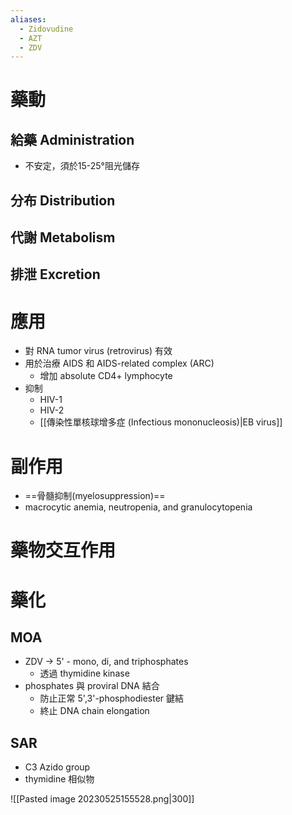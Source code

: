 ```yaml
---
aliases:
  - Zidovudine
  - AZT
  - ZDV
---
```

# 藥動
## 給藥 Administration
- 不安定，須於15-25°阻光儲存
## 分布 Distribution
## 代謝 Metabolism
## 排泄 Excretion
# 應用
- 對 RNA tumor virus (retrovirus) 有效
- 用於治療 AIDS 和 AIDS-related complex (ARC)
	- 增加 absolute CD4+ lymphocyte
- 抑制
	- HIV-1
	- HIV-2 
	- [[傳染性單核球增多症 (Infectious mononucleosis)|EB virus]]
# 副作用
- ==骨髓抑制(myelosuppression)==
- macrocytic anemia, neutropenia, and granulocytopenia
# 藥物交互作用
# 藥化
## MOA
- ZDV $\rightarrow$ 5' - mono, di, and triphosphates
	- 透過 thymidine kinase
- phosphates 與 proviral DNA 結合
	- 防止正常 5',3'-phosphodiester 鍵結
	- 終止 DNA chain elongation
## SAR
- C3 Azido group
- thymidine 相似物

![[Pasted image 20230525155528.png|300]]